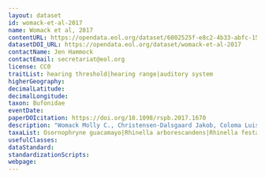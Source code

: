 ```yaml
---
layout: dataset
id: womack-et-al-2017
name: Womack et al, 2017
contentURL: https://opendata.eol.org/dataset/6002525f-e8c2-4b33-abfc-15fea1a1c626/resource/a1a9b4ce-0f9b-405a-82f9-0cb51da7ae17/download/archive.zip
datasetDOI_URL: https://opendata.eol.org/dataset/womack-et-al-2017
contactName: Jen Hammock
contactEmail: secretariat@eol.org
license: CC0
traitList: hearing threshold|hearing range|auditory system
higherGeography:
decimalLatitude:
decimalLongitude:
taxon: Bufonidae
eventDate:
paperDOIcitation: https://doi.org/10.1098/rspb.2017.1670
description: "Womack Molly C., Christensen-Dalsgaard Jakob, Coloma Luis A., Chaparro Juan C. and Hoke Kim L. 2017. Earless toads sense low frequencies but miss the high notes. Proc. R. Soc. B.284: 20171670. http://doi.org/10.1098/rspb.2017.1670"
taxaList: Osornophryne guacamayo|Rhinella arborescandens|Rhinella festae|Rhinella yunga
usefulClasses:
dataStandard:
standardizationScripts:
webpage:
---
```


